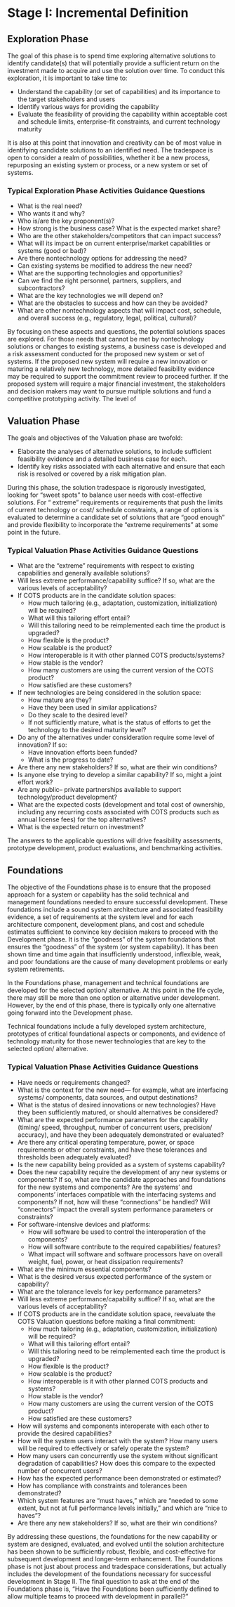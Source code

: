 # Stage I: Incremental Definition

## Exploration Phase

The goal of this phase is to spend time exploring alternative solutions to
identify candidate(s) that will potentially provide a sufficient return on the
investment made to acquire and use the solution over time. To conduct this
exploration, it is important to take time to:

* Understand the capability (or set of capabilities) and its importance to the
  target stakeholders and users
* Identify various ways for providing the capability
* Evaluate the feasibility of providing the capability within acceptable cost
  and schedule limits, enterprise-fit constraints, and current technology
  maturity

It is also at this point that innovation and creativity can be of most value 
in identifying candidate solutions to an identified need. The tradespace is 
open to consider a realm of possibilities, whether it be a new process, 
repurposing an existing system or process, or a new system or set of systems.

### Typical Exploration Phase Activities Guidance Questions

* What is the real need?
* Who wants it and why?
* Who is/are the key proponent(s)?
* How strong is the business case? What is the expected market share?
* Who are the other stakeholders/competitors that can impact success?
* What will its impact be on current enterprise/market capabilities or systems 
  (good or bad)?
* Are there nontechnology options for addressing the need?
* Can existing systems be modified to address the new need?
* What are the supporting technologies and opportunities?
* Can we find the right personnel, partners, suppliers, and subcontractors?
* What are the key technologies we will depend on?
* What are the obstacles to success and how can they be avoided?
* What are other nontechnology aspects that will impact cost, schedule, and 
  overall success (e.g., regulatory, legal, political, cultural)?

By focusing on these aspects and questions, the potential solutions spaces are 
explored. For those needs that cannot be met by nontechnology solutions or 
changes to existing systems, a business case is developed and a risk 
assessment conducted for the proposed new system or set of systems. If the 
proposed new system will require a new innovation or maturing a relatively new 
technology, more detailed feasibility evidence may be required to support the 
commitment review to proceed further. If the proposed system will require a 
major financial investment, the stakeholders and decision makers may want to 
pursue multiple solutions and fund a competitive prototyping activity. The 
level of



## Valuation Phase

The goals and objectives of the Valuation phase are twofold:

* Elaborate the analyses of alternative solutions, to include sufficient 
  feasibility evidence and a detailed business case for each.
* Identify key risks associated with each alternative and ensure that each 
  risk is resolved or covered by a risk mitigation plan.

During this phase, the solution tradespace is rigorously investigated, looking 
for “sweet spots” to balance user needs with cost-effective solutions. For “
extreme” requirements or requirements that push the limits of current 
technology or cost/ schedule constraints, a range of options is evaluated to 
determine a candidate set of solutions that are “good enough” and provide 
flexibility to incorporate the “extreme requirements” at some point in the 
future.

### Typical Valuation Phase Activities Guidance Questions

* What are the “extreme” requirements with respect to existing capabilities 
  and generally available solutions?
* Will less extreme performance/capability suffice? If so, what are the 
  various levels of acceptability?
* If COTS products are in the candidate solution spaces:
  * How much tailoring (e.g., adaptation, customization, initialization) will 
   be required?
  * What will this tailoring effort entail?
  * Will this tailoring need to be reimplemented each time the product is 
   upgraded?
  * How flexible is the product?
  * How scalable is the product?
  * How interoperable is it with other planned COTS products/systems?
  * How stable is the vendor?
  * How many customers are using the current version of the COTS product?
  * How satisfied are these customers?
* If new technologies are being considered in the solution space:
  * How mature are they?
  * Have they been used in similar applications?
  * Do they scale to the desired level?
  * If not sufficiently mature, what is the status of efforts to get the 
   technology to the desired maturity level?
* Do any of the alternatives under consideration require some level of 
  innovation? If so:
  * Have innovation efforts been funded?
  * What is the progress to date?
* Are there any new stakeholders? If so, what are their win conditions?
* Is anyone else trying to develop a similar capability? If so, might a joint 
  effort work?
* Are any public– private partnerships available to support technology/product 
  development?
* What are the expected costs (development and total cost of ownership, 
  including any recurring costs associated with COTS products such as annual 
  license fees) for the top alternatives?
* What is the expected return on investment?

The answers to the applicable questions will drive feasibility assessments, 
prototype development, product evaluations, and benchmarking activities.

## Foundations

The objective of the Foundations phase is to ensure that the proposed approach 
for a system or capability has the solid technical and management foundations 
needed to ensure successful development. These foundations include a sound 
system architecture and associated feasibility evidence, a set of requirements 
at the system level and for each architecture component, development plans, 
and cost and schedule estimates sufficient to convince key decision makers to 
proceed with the Development phase. It is the “goodness” of the system 
foundations that ensures the “goodness” of the system (or system capability). 
It has been shown time and time again that insufficiently understood, 
inflexible, weak, and poor foundations are the cause of many development 
problems or early system retirements.

In the Foundations phase, management and technical foundations are developed 
for the selected option/ alternative. At this point in the life cycle, there 
may still be more than one option or alternative under development. However, 
by the end of this phase, there is typically only one alternative going 
forward into the Development phase.

Technical foundations include a fully developed system architecture, 
prototypes of critical foundational aspects or components, and evidence of 
technology maturity for those newer technologies that are key to the selected 
option/ alternative.

### Typical Valuation Phase Activities Guidance Questions

* Have needs or requirements changed?
* What is the context for the new need— for example, what are interfacing 
  systems/ components, data sources, and output destinations?
* What is the status of desired innovations or new technologies? Have they 
  been sufficiently matured, or should alternatives be considered?
* What are the expected performance parameters for the capability (timing/ 
  speed, throughput, number of concurrent users, precision/ accuracy), and have 
  they been adequately demonstrated or evaluated?
* Are there any critical operating temperature, power, or space requirements 
  or other constraints, and have these tolerances and thresholds been 
  adequately evaluated?
* Is the new capability being provided as a system of systems capability?
* Does the new capability require the development of any new systems or 
  components? If so, what are the candidate approaches and foundations for the 
  new systems and components? Are the systems’ and components’ interfaces 
  compatible with the interfacing systems and components? If not, how will 
  these “connections” be handled? Will “connectors” impact the overall system 
  performance parameters or constraints?
* For software-intensive devices and platforms:
  * How will software be used to control the interoperation of the components?
  * How will software contribute to the required capabilities/ 
   features?
  * What impact will software and software processors have on overall weight, 
   fuel, power, or heat dissipation requirements?
* What are the minimum essential components?
* What is the desired versus expected performance of the system or capability?
* What are the tolerance levels for key performance parameters?
* Will less extreme performance/capability suffice? If so, what are the various 
  levels of acceptability?
* If COTS products are in the candidate solution space, reevaluate the COTS 
  Valuation questions before making a final commitment:
  * How much tailoring (e.g., adaptation, customization, initialization) will 
   be required?
  * What will this tailoring effort entail?
  * Will this tailoring need to be reimplemented each time the product is 
   upgraded?
  * How flexible is the product?
  * How scalable is the product?
  * How interoperable is it with other planned COTS products and systems?
  * How stable is the vendor?
  * How many customers are using the current version of the COTS product?
  * How satisfied are these customers?
* How will systems and components interoperate with each other to provide the 
  desired capabilities?
* How will the system users interact with the system? How many users will be 
  required to effectively or safely operate the system?
* How many users can concurrently use the system without significant 
  degradation of capabilities? How does this compare to the expected number of 
  concurrent users?
* How has the expected performance been demonstrated or estimated?
* How has compliance with constraints and tolerances been demonstrated?
* Which system features are “must haves,” which are “needed to some extent, but 
  not at full performance levels initially,” and which are “nice to haves”?
* Are there any new stakeholders? If so, what are their win conditions?

By addressing these questions, the foundations for the new capability or 
system are designed, evaluated, and evolved until the solution architecture 
has been shown to be sufficiently robust, flexible, and cost-effective for 
subsequent development and longer-term enhancement. The Foundations phase is 
not just about process and tradespace considerations, but actually includes 
the development of the foundations necessary for successful development in 
Stage II. The final question to ask at the end of the Foundations phase is, 
“Have the Foundations been sufficiently defined to allow multiple teams to 
proceed with development in parallel?”

